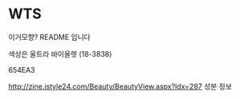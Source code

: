 # WTS

이거모향? README 입니다

색상은 울트라 바이올렛 (18-3838)

654EA3

http://zine.istyle24.com/Beauty/BeautyView.aspx?Idx=287
성분 정보
